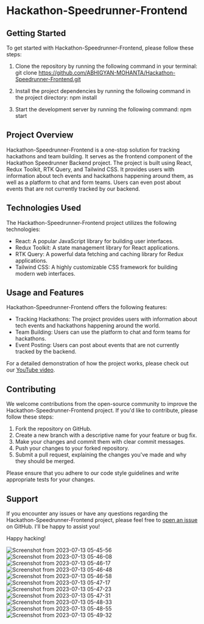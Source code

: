 # Hackathon-Speedrunner-Frontend

## Getting Started

To get started with Hackathon-Speedrunner-Frontend, please follow these steps:

1. Clone the repository by running the following command in your terminal:
git clone https://github.com/ABHIGYAN-MOHANTA/Hackathon-Speedrunner-Frontend.git


2. Install the project dependencies by running the following command in the project directory:
npm install


3. Start the development server by running the following command:
npm start


## Project Overview

Hackathon-Speedrunner-Frontend is a one-stop solution for tracking hackathons and team building. It serves as the frontend component of the Hackathon Speedrunner Backend project. The project is built using React, Redux Toolkit, RTK Query, and Tailwind CSS. It provides users with information about tech events and hackathons happening around them, as well as a platform to chat and form teams. Users can even post about events that are not currently tracked by our backend.

## Technologies Used

The Hackathon-Speedrunner-Frontend project utilizes the following technologies:

- React: A popular JavaScript library for building user interfaces.
- Redux Toolkit: A state management library for React applications.
- RTK Query: A powerful data fetching and caching library for Redux applications.
- Tailwind CSS: A highly customizable CSS framework for building modern web interfaces.

## Usage and Features

Hackathon-Speedrunner-Frontend offers the following features:

- Tracking Hackathons: The project provides users with information about tech events and hackathons happening around the world.
- Team Building: Users can use the platform to chat and form teams for hackathons.
- Event Posting: Users can post about events that are not currently tracked by the backend.

For a detailed demonstration of how the project works, please check out our [YouTube video](https://www.youtube.com/watch?v=Q0Yls0L_T8g&t=28s).

## Contributing

We welcome contributions from the open-source community to improve the Hackathon-Speedrunner-Frontend project. If you'd like to contribute, please follow these steps:

1. Fork the repository on GitHub.
2. Create a new branch with a descriptive name for your feature or bug fix.
3. Make your changes and commit them with clear commit messages.
4. Push your changes to your forked repository.
5. Submit a pull request, explaining the changes you've made and why they should be merged.

Please ensure that you adhere to our code style guidelines and write appropriate tests for your changes.

## Support

If you encounter any issues or have any questions regarding the Hackathon-Speedrunner-Frontend project, please feel free to [open an issue](https://github.com/ABHIGYAN-MOHANTA/Hackathon-Speedrunner-Frontend/issues) on GitHub. I'll be happy to assist you!

Happy hacking!

![Screenshot from 2023-07-13 05-45-56](https://github.com/ABHIGYAN-MOHANTA/Hackathon-Speedrunner-Backend-v1.0.2/assets/110360901/2d7aa60a-6796-4deb-b31f-6c66654a3c11)
![Screenshot from 2023-07-13 05-46-08](https://github.com/ABHIGYAN-MOHANTA/Hackathon-Speedrunner-Backend-v1.0.2/assets/110360901/1a780c9c-0b6d-45e7-8280-a226b27f394c)
![Screenshot from 2023-07-13 05-46-17](https://github.com/ABHIGYAN-MOHANTA/Hackathon-Speedrunner-Backend-v1.0.2/assets/110360901/36bcbe13-84b2-44e7-94fb-53442aa2969c)
![Screenshot from 2023-07-13 05-46-48](https://github.com/ABHIGYAN-MOHANTA/Hackathon-Speedrunner-Backend-v1.0.2/assets/110360901/897ae292-b16e-4f55-a70d-035ffd5cfb8c)
![Screenshot from 2023-07-13 05-46-58](https://github.com/ABHIGYAN-MOHANTA/Hackathon-Speedrunner-Backend-v1.0.2/assets/110360901/dc42d70f-526b-4709-b2da-c4ce81418082)
![Screenshot from 2023-07-13 05-47-17](https://github.com/ABHIGYAN-MOHANTA/Hackathon-Speedrunner-Backend-v1.0.2/assets/110360901/08b47ada-fd54-49e1-849a-885517c45f83)
![Screenshot from 2023-07-13 05-47-23](https://github.com/ABHIGYAN-MOHANTA/Hackathon-Speedrunner-Backend-v1.0.2/assets/110360901/6683c54f-b401-4932-9c20-c8984f86c76b)
![Screenshot from 2023-07-13 05-47-31](https://github.com/ABHIGYAN-MOHANTA/Hackathon-Speedrunner-Backend-v1.0.2/assets/110360901/cbacb329-6883-4c6a-b6b4-2d4dffd19ff6)
![Screenshot from 2023-07-13 05-48-33](https://github.com/ABHIGYAN-MOHANTA/Hackathon-Speedrunner-Backend-v1.0.2/assets/110360901/b7a27ea8-5aa3-426c-b8a0-3674440e874d)
![Screenshot from 2023-07-13 05-48-55](https://github.com/ABHIGYAN-MOHANTA/Hackathon-Speedrunner-Backend-v1.0.2/assets/110360901/29117dad-ecc8-478b-a742-dde7fb48978e)
![Screenshot from 2023-07-13 05-49-32](https://github.com/ABHIGYAN-MOHANTA/Hackathon-Speedrunner-Backend-v1.0.2/assets/110360901/be17b0ae-ad8c-48bf-b229-e333f30c0bfa)
